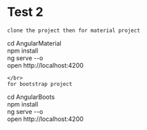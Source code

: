 # Test 2
`````````````````````
clone the project then for material project
`````````````````````
 cd AngularMaterial
 </br>
 npm install
 </br>
 ng serve --o
 </br>
 open http://localhost:4200
 </br>
 ````````````````````
 </br>
 for bootstrap project
 ````````````````````
 cd AngularBoots
 </br>
 npm install
 </br>
 ng serve --o
 </br>
 open http://localhost:4200
